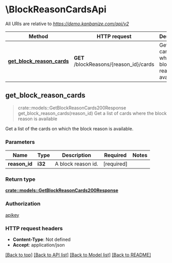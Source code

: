 # \BlockReasonCardsApi

All URIs are relative to *https://demo.kanbanize.com/api/v2*

Method | HTTP request | Description
------------- | ------------- | -------------
[**get_block_reason_cards**](BlockReasonCardsApi.md#get_block_reason_cards) | **GET** /blockReasons/{reason_id}/cards | Get a list of cards where the block reason is available



## get_block_reason_cards

> crate::models::GetBlockReasonCards200Response get_block_reason_cards(reason_id)
Get a list of cards where the block reason is available

Get a list of the cards on which the block reason is available.

### Parameters


Name | Type | Description  | Required | Notes
------------- | ------------- | ------------- | ------------- | -------------
**reason_id** | **i32** | A block reason id. | [required] |

### Return type

[**crate::models::GetBlockReasonCards200Response**](getBlockReasonCards_200_response.md)

### Authorization

[apikey](../README.md#apikey)

### HTTP request headers

- **Content-Type**: Not defined
- **Accept**: application/json

[[Back to top]](#) [[Back to API list]](../README.md#documentation-for-api-endpoints) [[Back to Model list]](../README.md#documentation-for-models) [[Back to README]](../README.md)

